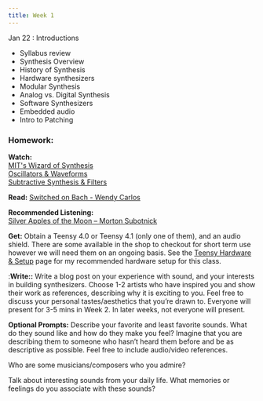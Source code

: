 ```yaml
---
title: Week 1
---
```


Jan 22
: Introductions

- Syllabus review
- Synthesis Overview
- History of Synthesis
- Hardware synthesizers
- Modular Synthesis
- Analog vs. Digital Synthesis
- Software Synthesizers
- Embedded audio
- Intro to Patching

### Homework:

**Watch:**  
[MIT's Wizard of Synthesis](https://www.youtube.com/watch?v=cTCVm-Eo1F0&)  
[Oscillators & Waveforms](https://www.youtube.com/watch?v=qV10Gb-Dvao)  
[Subtractive Synthesis & Filters](https://www.youtube.com/watch?v=In23B9qZhI8)

**Read:**
[Switched on Bach - Wendy Carlos](https://www.moogmusic.com/media/switched-bach-how-world-met-moog)

**Recommended Listening:**  
[Silver Apples of the Moon – Morton Subotnick](https://www.youtube.com/watch?v=9HoljsO22qA)

**Get:** Obtain a Teensy 4.0 or Teensy 4.1 (only one of them), and an audio shield. There are some available in the shop to checkout for short term use however we will need them on an ongoing basis. See the [Teensy Hardware & Setup](https://designingyourvoice.com/TeensyHardware/) page for my recommended hardware setup for this class.

:**Write::** Write a blog post on your experience with sound, and your interests in building synthesizers. Choose 1-2 artists who have inspired you and show their work as references, describing why it is exciting to you. Feel free to discuss your personal tastes/aesthetics that you’re drawn to. Everyone will present for 3-5 mins in Week 2. In later weeks, not everyone will present.

**Optional Prompts:**
Describe your favorite and least favorite sounds. What do they sound like and how do they make you feel? Imagine that you are describing them to someone who hasn’t heard them before and be as descriptive as possible. Feel free to include audio/video references.

Who are some musicians/composers who you admire?

Talk about interesting sounds from your daily life. What memories or feelings do you associate with these sounds?
